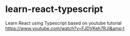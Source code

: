 # learn-react-typescript
Learn React using Typescript based on youtube tutorial https://www.youtube.com/watch?v=FJDVKeh7RJI&amp;t
